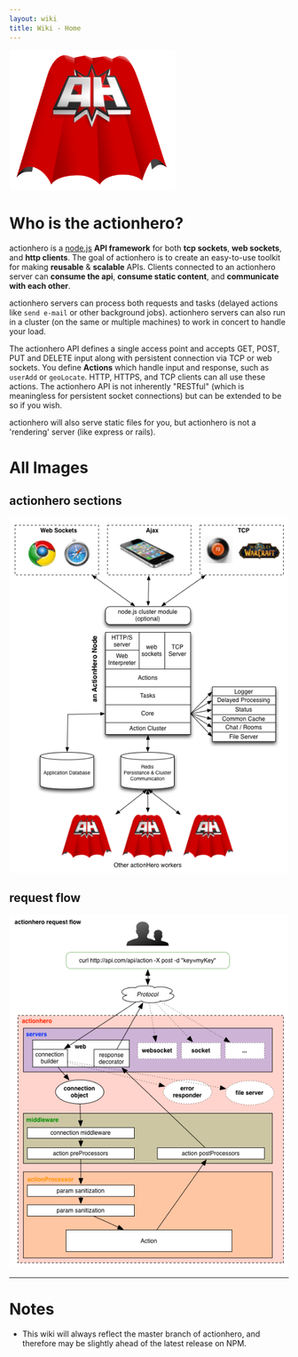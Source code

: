 ```yaml
---
layout: wiki
title: Wiki - Home
---
```

<img src="/img/logo/actionhero_400.png" width="300" />

# Who is the actionhero?

actionhero is a [node.js](http://nodejs.org) **API framework** for both **tcp sockets**, **web sockets**, and **http clients**.  The goal of actionhero is to create an easy-to-use toolkit for making **reusable** & **scalable** APIs.  Clients connected to an actionhero server can **consume the api**, **consume static content**, and **communicate with each other**.

actionhero servers can process both requests and tasks (delayed actions like `send e-mail` or other background jobs).  actionhero servers can also run in a cluster (on the same or multiple machines) to work in concert to handle your load.

The actionhero API defines a single access point and accepts GET, POST, PUT and DELETE input along with persistent connection via TCP or web sockets. You define **Actions** which handle input and response, such as `userAdd` or `geoLocate`. HTTP, HTTPS, and TCP clients can all use these actions.  The actionhero API is not inherently "RESTful" (which is meaningless for persistent socket connections) but can be extended to be so if you wish.

actionhero will also serve static files for you, but actionhero is not a 'rendering' server (like express or rails).

# All Images

## actionhero sections
<img src="/img/actionheroGraphic.png" />

## request flow
<img src="/img/connection_flow.png" />

---

# Notes
- This wiki will always reflect the master branch of actionhero, and therefore may be slightly ahead of the latest release on NPM.
